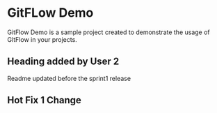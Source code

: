 # GitFLow Demo
GitFlow Demo is a sample project created to demonstrate the usage of GltFlow in your projects.

## Heading added by User 2
Readme updated before the sprint1 release

## Hot Fix 1 Change

